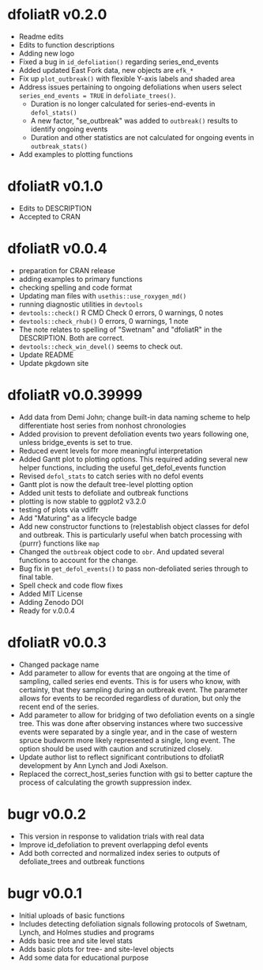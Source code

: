 # dfoliatR v0.2.0

* Readme edits
* Edits to function descriptions
* Adding new logo
* Fixed a bug in `id_defoliation()` regarding series_end_events
* Added updated East Fork data, new objects are `efk_*`
* Fix up `plot_outbreak()` with flexible Y-axis labels and shaded area
* Address issues pertaining to ongoing defoliations when users select
  `series_end_events = TRUE` in `defoliate_trees()`. 
    * Duration is no longer calculated for series-end-events in `defol_stats()`
    * A new factor, "se_outbreak" was added to `outbreak()` results to identify
    ongoing events
    * Duration and other statistics are not calculated for ongoing events in
    `outbreak_stats()`
* Add examples to plotting functions

# dfoliatR v0.1.0

* Edits to DESCRIPTION
* Accepted to CRAN


# dfoliatR v0.0.4
* preparation for CRAN release
* adding examples to primary functions
* checking spelling and code format
* Updating man files with `usethis::use_roxygen_md()`
* running diagnostic utilities in `devtools`
* `devtools::check()` R CMD Check 0 errors, 0 warnings, 0 notes
* `devtools::check_rhub()` 0 errors, 0 warnings, 1 note 
* The note relates to spelling of "Swetnam" and "dfoliatR" in the DESCRIPTION. Both are correct.
* `devtools::check_win_devel()` seems to check out.
* Update README
* Update pkgdown site

# dfoliatR v0.0.39999
* Add data from Demi John; change built-in data naming scheme to help differentiate host series from nonhost chronologies
* Added provision to prevent defoliation events two years following one, unless bridge_events is set to true.
* Reduced event levels for more meaningful interpretation
* Added Gantt plot to plotting options. This required adding several new helper functions, including the useful get_defol_events function
* Revised `defol_stats` to catch series with no defol events
* Gantt plot is now the default tree-level plotting option
* Added unit tests to defoliate and outbreak functions
* plotting is now stable to ggplot2 v3.2.0
* testing of plots via vdiffr
* Add "Maturing" as a lifecycle badge
* Add new constructor functions to (re)establish object classes for defol and outbreak. This is particularly useful when batch processing with {purrr} functions like `map`
* Changed the `outbreak` object code to `obr`. And updated several functions to account for the change.
* Bug fix in `get_defol_events()` to pass non-defoliated series through to final table.
* Spell check and code flow fixes
* Added MIT License
* Adding Zenodo DOI
* Ready for v.0.0.4


# dfoliatR v0.0.3
* Changed package name
* Add parameter to allow for events that are ongoing at the time of sampling, called series end events. This is for users who know, with certainty, that they sampling during an outbreak event. The parameter allows for events to be recorded regardless of duration, but only the recent end of the series.
* Add parameter to allow for bridging of two defoliation events on a single tree. This was done after observing instances where two successive events were separated by a single year, and in the case of western spruce budworm more likely represented a single, long event. The option should be used with caution and scrutinized closely.
* Update author list to reflect significant contributions to dfoliatR development by Ann Lynch and Jodi Axelson.
* Replaced the correct_host_series function with gsi to better capture the process of calculating the growth suppression index.

# bugr v0.0.2
* This version in response to validation trials with real data
* Improve id_defoliation to prevent overlapping defol events
* Add both corrected and normalized index series to outputs of defoliate_trees and outbreak functions

# bugr v0.0.1

* Initial uploads of basic functions
* Includes detecting defoliation signals following protocols of Swetnam, Lynch, and Holmes studies and programs
* Adds basic tree and site level stats
* Adds basic plots for tree- and site-level objects
* Add some data for educational purpose
